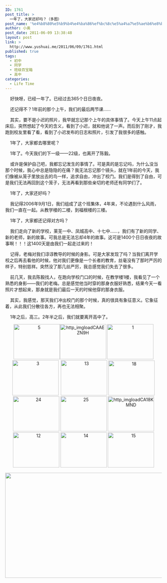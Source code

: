 ```yaml
---
ID: 1761
post_title: >
  一年了，大家还好吗？（多图）
post_name: '%e4%b8%80%e5%b9%b4%e4%ba%86%ef%bc%8c%e5%a4%a7%e5%ae%b6%e8%bf%98%e5%a5%bd%e5%90%97%ef%bc%9f%ef%bc%88%e5%a4%9a%e5%9b%be%ef%bc%89'
author: 小奥
post_date: 2011-06-09 13:38:48
layout: post
link: >
  http://www.yushuai.me/2011/06/09/1761.html
published: true
tags:
  - 初中
  - 同学
  - 班级百宝箱
  - 高中
categories:
  - Life Time
---
```

<p>&nbsp;&nbsp;&nbsp; 好快呀，已经一年了。已经过去365个日日夜夜。 <p>&nbsp;&nbsp;&nbsp; 还记得不？1年前的那个上午，我们的最后两节课…… <p>&nbsp;&nbsp;&nbsp; 其实，要不是小迟的照片，我早就忘记那个上午的具体事情了。今天上午11点起床后，突然想起了今天的含义，看到了小迟，就和他说了一声。而后到了刚才，我跑到校友里看了看，看到了小迟发布的日志和照片，引发了我很多的感触。 <p>&nbsp;&nbsp;&nbsp; 1年了，大家都去哪里呢？</p><!--more--><p>&nbsp;&nbsp;&nbsp; 1年了。今天我们的下一级——22级，也离开了陈毅。 <p>&nbsp;&nbsp;&nbsp; 或许是保护自己吧，我都忘记发生的事情了。可是真的是忘记吗，为什么没当那个时候，我心中总是隐隐的在痛？我无法忘记那个镜头，就在1年前的今天，我们像被从笼子里放出去的鸟一样，追求自由，冲出了校门。我们是得到了自由，可是我们无法再回到这个笼子，无法再看到那些亲切的老师还有同学们了。 <p>&nbsp;&nbsp;&nbsp; 1年了，大家还好吗？ <p>&nbsp;&nbsp;&nbsp; 我记得2006年9月1日，我们组成了这个班集体，4年来，不论遇到什么风雨，我们一直在一起。从教学楼的二楼，到福根楼的三楼。 <p>&nbsp;&nbsp;&nbsp; 1年了，大家都还记得对方吗？ <p>&nbsp;&nbsp;&nbsp; 我们走向了新的学校，莱芜一中、凤城高中、十七中……，我们有了新的同学、新的老师，新的故事。可我总是无法忘却4年的故事。这可是1400个日日夜夜的故事啊！！！这1400天是由我们一起走过来的！ <p>&nbsp;&nbsp;&nbsp; 记得，老梅对我们谆谆教导的时候的身影。可是大家发现了吗？当我们离开学校之后再去看他的时候，他对我们更像是一个长者的教育，丝毫没有了那时严厉的样子，特别慈祥。突然没了那几丝严厉，我总感觉我们失去了很多。 <p>&nbsp;&nbsp;&nbsp; 前几天，我去陈毅找人，在跑向学校门口的时候，在教学楼1楼，我看见了一个熟悉的身影——我们的老梅。总是感觉他当时穿的那身衣服好熟悉，结果今天一看照片才想起来，那身就是我们最后一天的时候他穿的那身衣服。 <p>&nbsp;&nbsp;&nbsp; 其实，我感觉，那天我们冲出校门的那个时候，真的很具有象征意义。它象征着，从此我们分散往各方，再也无法相聚。 <p>&nbsp;&nbsp;&nbsp; 1年之后，高三。2年半之后，我们就要离开高中了。 <p align="center"><img style="border-bottom: 0px; border-left: 0px; display: inline; border-top: 0px; border-right: 0px" title="5" border="0" alt="5" src="https://dqhplhzz2008-1251830035.cos.ap-guangzhou.myqcloud.com/wp-content/uploads/2011/06/5.jpg" width="149" height="113"><img style="border-bottom: 0px; border-left: 0px; display: inline; border-top: 0px; border-right: 0px" title="http_imgloadCAAEZN9H" border="0" alt="http_imgloadCAAEZN9H" src="https://dqhplhzz2008-1251830035.cos.ap-guangzhou.myqcloud.com/wp-content/uploads/2011/06/http_imgloadCAAEZN9H.jpg" width="149" height="113"> <img style="border-bottom: 0px; border-left: 0px; display: inline; border-top: 0px; border-right: 0px" title="1" border="0" alt="1" src="https://dqhplhzz2008-1251830035.cos.ap-guangzhou.myqcloud.com/wp-content/uploads/2011/06/1.jpg" width="149" height="113"> <img style="border-bottom: 0px; border-left: 0px; display: inline; border-top: 0px; border-right: 0px" title="3" border="0" alt="3" src="https://dqhplhzz2008-1251830035.cos.ap-guangzhou.myqcloud.com/wp-content/uploads/2011/06/3.jpg" width="149" height="113">&nbsp; <img style="border-bottom: 0px; border-left: 0px; display: inline; border-top: 0px; border-right: 0px" title="13" border="0" alt="13" src="https://dqhplhzz2008-1251830035.cos.ap-guangzhou.myqcloud.com/wp-content/uploads/2011/06/13.jpg" width="149" height="113"> <img style="border-bottom: 0px; border-left: 0px; display: inline; border-top: 0px; border-right: 0px" title="18" border="0" alt="18" src="https://dqhplhzz2008-1251830035.cos.ap-guangzhou.myqcloud.com/wp-content/uploads/2011/06/18.jpg" width="149" height="112"> <img style="border-bottom: 0px; border-left: 0px; display: inline; border-top: 0px; border-right: 0px" title="24" border="0" alt="24" src="https://dqhplhzz2008-1251830035.cos.ap-guangzhou.myqcloud.com/wp-content/uploads/2011/06/24.jpg" width="149" height="113"> <img style="border-bottom: 0px; border-left: 0px; display: inline; border-top: 0px; border-right: 0px" title="25" border="0" alt="25" src="https://dqhplhzz2008-1251830035.cos.ap-guangzhou.myqcloud.com/wp-content/uploads/2011/06/25.jpg" width="149" height="113"> <img style="border-bottom: 0px; border-left: 0px; display: inline; border-top: 0px; border-right: 0px" title="http_imgloadCA18KMND" border="0" alt="http_imgloadCA18KMND" src="https://dqhplhzz2008-1251830035.cos.ap-guangzhou.myqcloud.com/wp-content/uploads/2011/06/http_imgloadCA18KMND.jpg" width="149" height="113"> <img style="border-bottom: 0px; border-left: 0px; display: inline; border-top: 0px; border-right: 0px" title="12" border="0" alt="12" src="https://dqhplhzz2008-1251830035.cos.ap-guangzhou.myqcloud.com/wp-content/uploads/2011/06/12.jpg" width="149" height="113"> <img style="border-bottom: 0px; border-left: 0px; display: inline; border-top: 0px; border-right: 0px" title="14" border="0" alt="14" src="https://dqhplhzz2008-1251830035.cos.ap-guangzhou.myqcloud.com/wp-content/uploads/2011/06/14.jpg" width="149" height="113"> <img style="border-bottom: 0px; border-left: 0px; display: inline; border-top: 0px; border-right: 0px" title="15" border="0" alt="15" src="https://dqhplhzz2008-1251830035.cos.ap-guangzhou.myqcloud.com/wp-content/uploads/2011/06/15.jpg" width="149" height="113"> </p> <p><img style="border-bottom: 0px; border-left: 0px; display: block; float: none; margin-left: auto; border-top: 0px; margin-right: auto; border-right: 0px" title="" border="0" alt="" src="https://dqhplhzz2008-1251830035.cos.ap-guangzhou.myqcloud.com/wp-content/uploads/2011/06/banji.jpg" width="614" height="338">